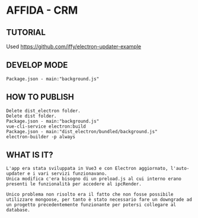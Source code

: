 # AFFIDA - CRM

## TUTORIAL
Used https://github.com/iffy/electron-updater-example

## DEVELOP MODE
```
Package.json - main:"background.js"
```

## HOW TO PUBLISH
```
Delete dist_electron folder.
Delete dist folder.
Package.json - main:"background.js"
vue-cli-service electron:build
Package.json - main:"dist_electron/bundled/background.js"
electron-builder -p always
```


## WHAT IS IT?
```
L'app era stata sviluppata in Vue3 e con Electron aggiornato, l'auto-updater e i vari servizi funzionavano.
Unica modifica c'era bisogno di un preload.js al cui interno erano presenti le funzionalità per accedere al ipcRender.

Unico problema non risolto era il fatto che non fosse possibile utilizzare mongoose, per tanto è stato necessario fare un downgrade ad un progetto precedentemente funzionante per potersi collegare al database.
```
